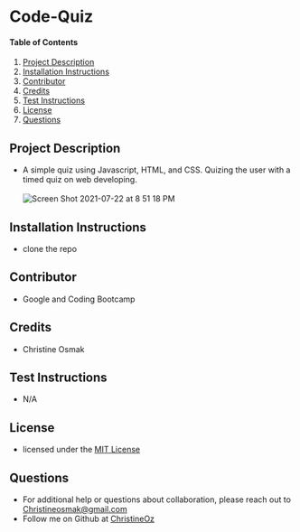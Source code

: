 # Code-Quiz
#### Table of Contents
1. [Project Description](#project-description)
2. [Installation Instructions](#installation-instructions)
3. [Contributor](#contributor)
4. [Credits](#credits)
5. [Test Instructions](#test-instructions)
6. [License](#license)
7. [Questions](#questions)
## Project Description
* A simple quiz using Javascript, HTML, and CSS. Quizing the user with a timed quiz on web developing. 
<br><br>![Screen Shot 2021-07-22 at 8 51 18 PM](https://user-images.githubusercontent.com/77952267/126726146-80f7aaa8-d68b-4d7f-ae5f-75cd68ebf033.png)


## Installation Instructions
* clone the repo
## Contributor 
* Google and Coding Bootcamp
## Credits
* Christine Osmak
## Test Instructions
* N/A
## License
* licensed under the [MIT License](LICENSE.txt)
## Questions
* For additional help or questions about collaboration, please reach out to Christineosmak@gmail.com
* Follow me on Github at [ChristineOz](http://github.com/ChristineOz)
